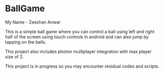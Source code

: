 # BallGame

My Name - Zeeshan Anwar

This is a simple ball game where you can control 
a ball using left and right half of the screen 
using touch controls in android and can also jump
by tapping on the balls.

This project also includes photon multiplayer 
integration with max player size of 2.

This project is in progress so you may encounter
residual codes and scripts.
